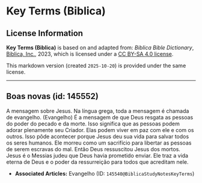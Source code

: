 # Key Terms (Biblica)

## License Information

**Key Terms (Biblica)** is based on and adapted from: _Biblica Bible Dictionary_, [Biblica, Inc.](https://www.biblica.com/), 2023, which is licensed under a [CC BY-SA 4.0 license](https://creativecommons.org/licenses/by-sa/4.0/legalcode.en).

This markdown version (created `2025-10-20`) is provided under the same license.



--------------------------------

## Boas novas (id: 145552)

A mensagem sobre Jesus. Na língua grega, toda a mensagem é chamada de evangelho. (Evangelho) É a mensagem de que Deus resgata as pessoas do poder do pecado e da morte. Isso significa que as pessoas podem adorar plenamente seu Criador. Elas podem viver em paz com ele e com os outros. Isso pôde acontecer porque Jesus deu sua vida para salvar todos os seres humanos. Ele morreu como um sacrifício para libertar as pessoas de serem escravas do mal. Então Deus ressuscitou Jesus dos mortos. Jesus é o Messias judeu que Deus havia prometido enviar. Ele traz a vida eterna de Deus e o poder da ressurreição para todos que acreditam nele.

* **Associated Articles:** Evangelho (ID: `145540@BiblicaStudyNotesKeyTerms`)

